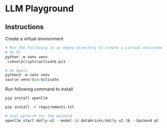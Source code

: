 # LLM Playground

## Instructions

Create a virtual environment

```python
# Run the following in an empty directory to create a virtual environment
# On PC
python -m venv venv
.\venv\Scripts\activate.ps1

# On Apple
python3 -m venv venv 
source venv/bin/activate
```

Run following command to install

```python
pip install openllm
```

```python
pip install -r requirements.txt
```

```python
# Uses pytorch for the backend
openllm start dolly-v2 --model-id databricks/dolly-v2-3b --backend pt
```
